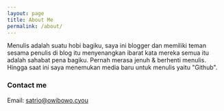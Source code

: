 ```yaml
---
layout: page
title: About Me
permalink: /about/
---
```


Menulis adalah suatu hobi bagiku, saya ini blogger dan memiliki teman sesama penulis di blog itu menyenangkan ibarat kata mereka semua itu adalah sahabat pena bagiku. Pernah merasa jenuh & berhenti menulis. Hingga saat ini saya menemukan media baru untuk menulis yaitu "Github".
### Contact me

Email: [satrio@owibowo.cyou](mailto:satrio@owibowo.cyou)
